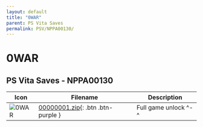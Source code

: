 ```yaml
---
layout: default
title: "0WAR"
parent: PS Vita Saves
permalink: PSV/NPPA00130/
---
```

# 0WAR

## PS Vita Saves - NPPA00130

| Icon | Filename | Description |
|------|----------|-------------|
| ![0WAR](https://github.com/bucanero/apollo-vita/raw/main/sce_sys/icon0.png) | [00000001.zip](00000001.zip){: .btn .btn-purple } | Full game unlock ^-^  |
